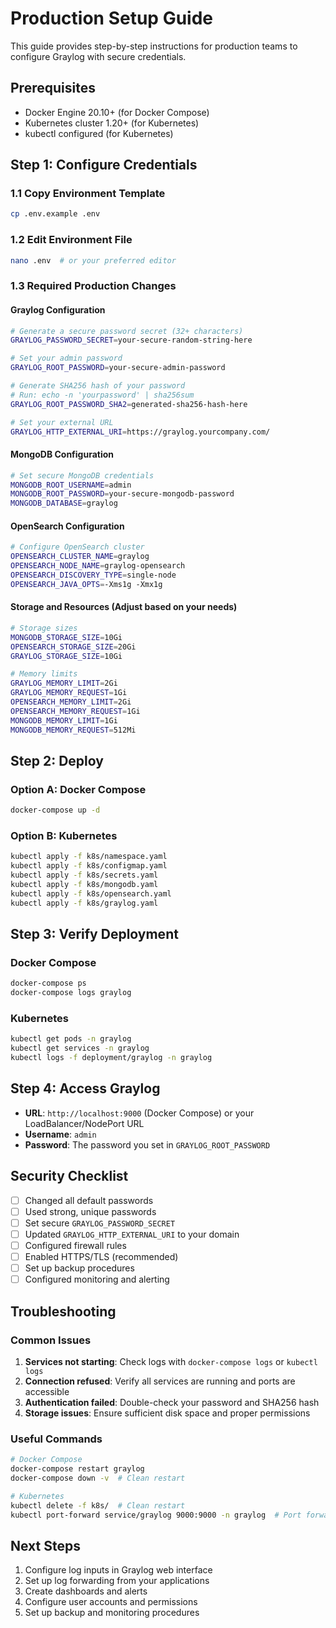 # Production Setup Guide

This guide provides step-by-step instructions for production teams to configure Graylog with secure credentials.

## Prerequisites

- Docker Engine 20.10+ (for Docker Compose)
- Kubernetes cluster 1.20+ (for Kubernetes)
- kubectl configured (for Kubernetes)

## Step 1: Configure Credentials

### 1.1 Copy Environment Template
```bash
cp .env.example .env
```

### 1.2 Edit Environment File
```bash
nano .env  # or your preferred editor
```

### 1.3 Required Production Changes

#### Graylog Configuration
```bash
# Generate a secure password secret (32+ characters)
GRAYLOG_PASSWORD_SECRET=your-secure-random-string-here

# Set your admin password
GRAYLOG_ROOT_PASSWORD=your-secure-admin-password

# Generate SHA256 hash of your password
# Run: echo -n 'yourpassword' | sha256sum
GRAYLOG_ROOT_PASSWORD_SHA2=generated-sha256-hash-here

# Set your external URL
GRAYLOG_HTTP_EXTERNAL_URI=https://graylog.yourcompany.com/
```

#### MongoDB Configuration
```bash
# Set secure MongoDB credentials
MONGODB_ROOT_USERNAME=admin
MONGODB_ROOT_PASSWORD=your-secure-mongodb-password
MONGODB_DATABASE=graylog
```

#### OpenSearch Configuration
```bash
# Configure OpenSearch cluster
OPENSEARCH_CLUSTER_NAME=graylog
OPENSEARCH_NODE_NAME=graylog-opensearch
OPENSEARCH_DISCOVERY_TYPE=single-node
OPENSEARCH_JAVA_OPTS=-Xms1g -Xmx1g
```

#### Storage and Resources (Adjust based on your needs)
```bash
# Storage sizes
MONGODB_STORAGE_SIZE=10Gi
OPENSEARCH_STORAGE_SIZE=20Gi
GRAYLOG_STORAGE_SIZE=10Gi

# Memory limits
GRAYLOG_MEMORY_LIMIT=2Gi
GRAYLOG_MEMORY_REQUEST=1Gi
OPENSEARCH_MEMORY_LIMIT=2Gi
OPENSEARCH_MEMORY_REQUEST=1Gi
MONGODB_MEMORY_LIMIT=1Gi
MONGODB_MEMORY_REQUEST=512Mi
```

## Step 2: Deploy

### Option A: Docker Compose
```bash
docker-compose up -d
```

### Option B: Kubernetes
```bash
kubectl apply -f k8s/namespace.yaml
kubectl apply -f k8s/configmap.yaml
kubectl apply -f k8s/secrets.yaml
kubectl apply -f k8s/mongodb.yaml
kubectl apply -f k8s/opensearch.yaml
kubectl apply -f k8s/graylog.yaml
```

## Step 3: Verify Deployment

### Docker Compose
```bash
docker-compose ps
docker-compose logs graylog
```

### Kubernetes
```bash
kubectl get pods -n graylog
kubectl get services -n graylog
kubectl logs -f deployment/graylog -n graylog
```

## Step 4: Access Graylog

- **URL**: `http://localhost:9000` (Docker Compose) or your LoadBalancer/NodePort URL
- **Username**: `admin`
- **Password**: The password you set in `GRAYLOG_ROOT_PASSWORD`

## Security Checklist

- [ ] Changed all default passwords
- [ ] Used strong, unique passwords
- [ ] Set secure `GRAYLOG_PASSWORD_SECRET`
- [ ] Updated `GRAYLOG_HTTP_EXTERNAL_URI` to your domain
- [ ] Configured firewall rules
- [ ] Enabled HTTPS/TLS (recommended)
- [ ] Set up backup procedures
- [ ] Configured monitoring and alerting

## Troubleshooting

### Common Issues

1. **Services not starting**: Check logs with `docker-compose logs` or `kubectl logs`
2. **Connection refused**: Verify all services are running and ports are accessible
3. **Authentication failed**: Double-check your password and SHA256 hash
4. **Storage issues**: Ensure sufficient disk space and proper permissions

### Useful Commands

```bash
# Docker Compose
docker-compose restart graylog
docker-compose down -v  # Clean restart

# Kubernetes
kubectl delete -f k8s/  # Clean restart
kubectl port-forward service/graylog 9000:9000 -n graylog  # Port forward for testing
```

## Next Steps

1. Configure log inputs in Graylog web interface
2. Set up log forwarding from your applications
3. Create dashboards and alerts
4. Configure user accounts and permissions
5. Set up backup and monitoring procedures
